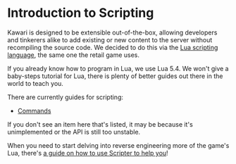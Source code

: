 # Introduction to Scripting

Kawari is designed to be extensible out-of-the-box, allowing developers and tinkerers alike to add existing or new content to the server without recompiling the source code. We decided to do this via the [Lua scripting language](https://lua.org), the same one the retail game uses.

If you already know how to program in Lua, we use Lua 5.4. We won't give a baby-steps tutorial for Lua, there is plenty of better guides out there in the world to teach you.

There are currently guides for scripting:
* [Commands](commands.md)

If you don't see an item here that's listed, it may be because it's unimplemented or the API is still too unstable.

When you need to start delving into reverse engineering more of the game's Lua, there's [a guide on how to use Scripter to help you](scripter.md)!

